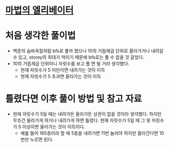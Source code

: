 # [마법의 엘리베이터](https://school.programmers.co.kr/learn/courses/30/lessons/148653)

# 처음 생각한 풀이법

- 백준의 숨바꼭질처럼 bfs로 풀까 했으나 10의 거듭제곱 단위로 올라가거나 내려갈 수 있고, storey의 최대가 억이기 때문에 bfs로는 풀 수 없을 것 같았다.
- 10의 거듭제곱 단위이니 자릿수를 보고 풀 면 될 거라 생각했다.
    - 현재 자릿수가 5 미만이면 내려가는 것이 이득
    - 현재 자릿수가 5 초과면 올라가는 것이 이득

# 틀렸다면 이후 풀이 방법 및 참고 자료

- 현재 자릿수가 5일 때는 내려가든 올라가든 상관이 없을 것이라 생각했다. 하지만 무조건 올라가게 하거나 내려가게 하면 틀렸다. 현재 자릿수가 5일 때 그 윗 자릿수가 5 이상이면 올라가는 것이 이득이다.
    - 예를 들어 165층이라 할 때 5층을 내려가면 11번 눌러야 하지만 올라간다면 10번만 누르면 된다.